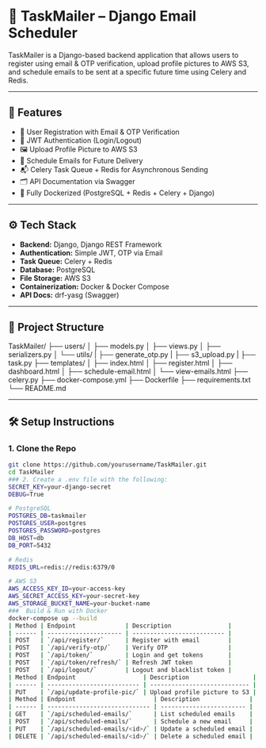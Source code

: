 # 📧 TaskMailer – Django Email Scheduler

TaskMailer is a Django-based backend application that allows users to register using email & OTP verification, upload profile pictures to AWS S3, and schedule emails to be sent at a specific future time using Celery and Redis.

---

## 🚀 Features

- 🔐 User Registration with Email & OTP Verification
- 🔑 JWT Authentication (Login/Logout)
- 🖼️ Upload Profile Picture to AWS S3
- 📅 Schedule Emails for Future Delivery
- 📬 Celery Task Queue + Redis for Asynchronous Sending
- 🗂️ API Documentation via Swagger
- 🐳 Fully Dockerized (PostgreSQL + Redis + Celery + Django)

---

## ⚙️ Tech Stack

- **Backend:** Django, Django REST Framework
- **Authentication:** Simple JWT, OTP via Email
- **Task Queue:** Celery + Redis
- **Database:** PostgreSQL
- **File Storage:** AWS S3
- **Containerization:** Docker & Docker Compose
- **API Docs:** drf-yasg (Swagger)

---

## 📂 Project Structure

TaskMailer/
├── users/
│ ├── models.py
│ ├── views.py
│ ├── serializers.py
│ └── utils/
|  ├── generate_otp.py
|  ├── s3_upload.py
|  ├── task.py
├── templates/
│ ├── index.html
│ ├── register.html
│ ├── dashboard.html
│ ├── schedule-email.html
│ └── view-emails.html
├── celery.py
├── docker-compose.yml
├── Dockerfile
├── requirements.txt
└── README.md

---

## 🛠️ Setup Instructions

### 1. Clone the Repo

```bash
git clone https://github.com/yourusername/TaskMailer.git
cd TaskMailer
### 2. Create a .env file with the following:
SECRET_KEY=your-django-secret
DEBUG=True

# PostgreSQL
POSTGRES_DB=taskmailer
POSTGRES_USER=postgres
POSTGRES_PASSWORD=postgres
DB_HOST=db
DB_PORT=5432

# Redis
REDIS_URL=redis://redis:6379/0

# AWS S3
AWS_ACCESS_KEY_ID=your-access-key
AWS_SECRET_ACCESS_KEY=your-secret-key
AWS_STORAGE_BUCKET_NAME=your-bucket-name
###  Build & Run with Docker
docker-compose up --build
| Method | Endpoint              | Description                |
| ------ | --------------------- | -------------------------- |
| POST   | `/api/register/`      | Register with email        |
| POST   | `/api/verify-otp/`    | Verify OTP                 |
| POST   | `/api/token/`         | Login and get tokens       |
| POST   | `/api/token/refresh/` | Refresh JWT token          |
| POST   | `/api/logout/`        | Logout and blacklist token |
| Method | Endpoint                   | Description                  |
| ------ | -------------------------- | ---------------------------- |
| PUT    | `/api/update-profile-pic/` | Upload profile picture to S3 |
| Method | Endpoint                      | Description              |
| ------ | ----------------------------- | ------------------------ |
| GET    | `/api/scheduled-emails/`      | List scheduled emails    |
| POST   | `/api/scheduled-emails/`      | Schedule a new email     |
| PUT    | `/api/scheduled-emails/<id>/` | Update a scheduled email |
| DELETE | `/api/scheduled-emails/<id>/` | Delete a scheduled email |

